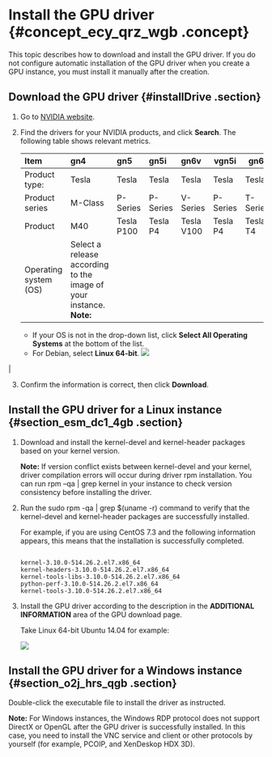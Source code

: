 # Install the GPU driver {#concept_ecy_qrz_wgb .concept}

This topic describes how to download and install the GPU driver. If you do not configure automatic installation of the GPU driver when you create a GPU instance, you must install it manually after the creation.

## Download the GPU driver {#installDrive .section}

1.  Go to [NVIDIA website](http://www.nvidia.com/Download/index.aspx?lang=en).
2.  Find the drivers for your NVIDIA products, and click **Search**. The following table shows relevant metrics.

    |Item|gn4|gn5|gn5i|gn6v|vgn5i|gn6i|
    |:---|:--|:--|:---|:---|-----|----|
    |Product type:|Tesla|Tesla|Tesla|Tesla|Tesla|Tesla|
    |Product series|M-Class|P-Series|P-Series|V-Series|P-Series|T-Series|
    |Product|M40|Tesla P100|Tesla P4|Tesla V100|Tesla P4|Tesla T4|
    |Operating system \(OS\)|Select a release according to the image of your instance. **Note:** 

    -   If your OS is not in the drop-down list, click **Select All Operating Systems** at the bottom of the list.
    -   For Debian, select **Linux 64-bit**.
 ![](http://static-aliyun-doc.oss-cn-hangzhou.aliyuncs.com/assets/img/9632/15555809825114_en-US.png)

|

3.  Confirm the information is correct, then click **Download**.

## Install the GPU driver for a Linux instance {#section_esm_dc1_4gb .section}

1.  Download and install the kernel-devel and kernel-header packages based on your kernel version.

    **Note:** If version conflict exists between kernel-devel and your kernel, driver compilation errors will occur during driver rpm installation. You can run rpm –qa | grep kernel in your instance to check version consistency before installing the driver.

2.  Run the sudo rpm -qa | grep $\(uname -r\) command to verify that the kernel-devel and kernel-header packages are successfully installed.

    For example, if you are using CentOS 7.3 and the following information appears, this means that the installation is successfully completed.

    ```
    
    kernel-3.10.0-514.26.2.el7.x86_64
    kernel-headers-3.10.0-514.26.2.el7.x86_64
    kernel-tools-libs-3.10.0-514.26.2.el7.x86_64
    python-perf-3.10.0-514.26.2.el7.x86_64
    kernel-tools-3.10.0-514.26.2.el7.x86_64
    ```

3.  Install the GPU driver according to the description in the **ADDITIONAL INFORMATION** area of the GPU download page.

    Take Linux 64-bit Ubuntu 14.04 for example:

    ![](http://static-aliyun-doc.oss-cn-hangzhou.aliyuncs.com/assets/img/9632/15555809835117_en-US.png)


## Install the GPU driver for a Windows instance {#section_o2j_hrs_qgb .section}

Double-click the executable file to install the driver as instructed.

**Note:** For Windows instances, the Windows RDP protocol does not support DirectX or OpenGL after the GPU driver is successfully installed. In this case, you need to install the VNC service and client or other protocols by yourself \(for example, PCOIP, and XenDeskop HDX 3D\).

